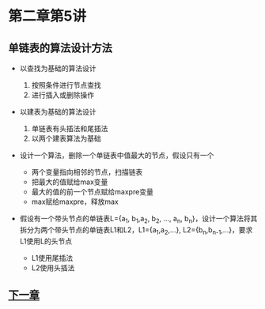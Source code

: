 # 第二章第5讲 
## 单链表的算法设计方法
- 以查找为基础的算法设计
  1. 按照条件进行节点查找
  2. 进行插入或删除操作
- 以建表为基础的算法设计
  1. 单链表有头插法和尾插法
  2. 以两个建表算法为基础

- 设计一个算法，删除一个单链表中值最大的节点，假设只有一个
  - 两个变量指向相邻的节点，扫描链表
  - 把最大的值赋给max变量
  - 最大的值的前一个节点赋给maxpre变量
  - max赋给maxpre，释放max

- 假设有一个带头节点的单链表L={a<sub>1</sub>, b<sub>1</sub>,a<sub>2</sub>, b<sub>2</sub>, ..., a<sub>n</sub>, b<sub>n</sub>}，设计一个算法将其拆分为两个带头节点的单链表L1和L2，L1={a<sub>1</sub>,a<sub>2</sub>,...}, L2={b<sub>n</sub>,b<sub>n-1</sub>,...}，要求L1使用L的头节点
  - L1使用尾插法
  - L2使用头插法

## [下一章](../chapter3/section1.md)